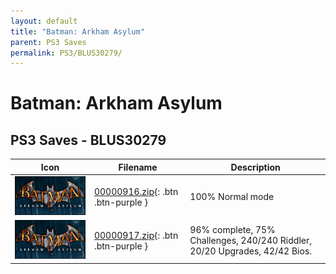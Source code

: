 ```yaml
---
layout: default
title: "Batman: Arkham Asylum"
parent: PS3 Saves
permalink: PS3/BLUS30279/
---
```

# Batman: Arkham Asylum

## PS3 Saves - BLUS30279

| Icon | Filename | Description |
|------|----------|-------------|
| ![Batman: Arkham Asylum](ICON0.PNG) | [00000916.zip](00000916.zip){: .btn .btn-purple } | 100% Normal mode |
| ![Batman: Arkham Asylum](ICON0.PNG) | [00000917.zip](00000917.zip){: .btn .btn-purple } | 96% complete, 75% Challenges, 240/240 Riddler, 20/20 Upgrades, 42/42 Bios. |

